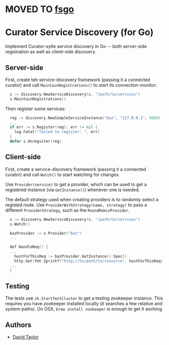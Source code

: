 # MOVED TO [fsgo](http://github.com/foursquare/fsgo/tree/master/net/discovery)

# Curator Service Discovery (for Go)
Implement Curator-sytle service discovery in Go -- both server-side registration as well as client-side discovery.


## Server-side

First, create teh service-discovery framework (passing it a connected curator) and call `MaintainRegistrations()` to start its connection monitor:
```go
  s := discovery.NewServiceDiscovery(c, "/path/to/services")
  s.MaintainRegistrations()
```
Then register some services:
```go
  reg := discovery.NewSimpleServiceInstance("baz", "127.0.0.1", 8080)
  ...
  if err := s.Register(reg); err != nil {
    log.Fatal("failed to register: ", err)
  }
  defer s.Unregister(reg)
```


## Client-side
First, create a service-discovery framework (passing it a connected curator) and call `Watch()` to start watching for changes.

Use `Provider(service)` to get a provider, which can be used to get a registered instance (via `GetInstance()`) whenever one is needed.

The default strategy used when creating providers is to randomly select a registed node. Use `ProviderWithStrategy(name, strategy)` to pass a different `ProviderStrategy`, such as the `RoundRobinProvider`.
```go
  s := discovery.NewServiceDiscovery(c, "/path/to/services")
  s.Watch()

  bazProvider := s.Provider("baz")
  ...

  def HandleReq() {
  ...
    hostForThisReq := bazProvider.GetInstance().Spec()
    http.Get(fmt.Sprintf("http://%s/path/to/resource", hostForThisReq))
  ...
  }

```

## Testing
The tests use `zk.StartTestCluster` to get a testing zookeeper instance. This requires you have zookeeper installed locally (it searches a few relative and system paths). On OSX, `brew install zookeeper` is enough to get it working.

## Authors
- [David Taylor](http://github.com/dt)

